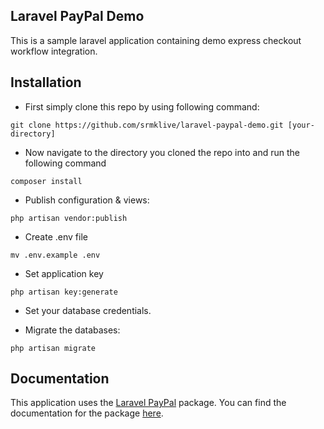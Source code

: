 ## Laravel PayPal Demo

This is a sample laravel application containing demo express checkout workflow integration.


## Installation
* First simply clone this repo by using following command:
```
git clone https://github.com/srmklive/laravel-paypal-demo.git [your-directory]
```

* Now navigate to the directory you cloned the repo into and run the following command
```
composer install
```

* Publish configuration & views:
```
php artisan vendor:publish
```

* Create .env file
```
mv .env.example .env
```

* Set application key
```
php artisan key:generate
```

* Set your database credentials.

* Migrate the databases:
```
php artisan migrate
```

## Documentation

This application uses the [Laravel PayPal](https://github.com/srmklive/laravel-paypal) package. You can find the documentation for the package [here](https://github.com/srmklive/laravel-paypal/blob/master/README.md).